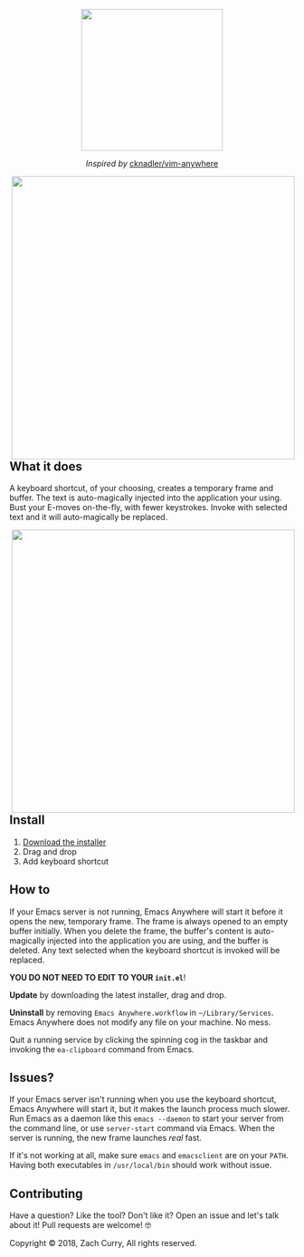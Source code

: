 <p align="center">
  <img src="https://imgur.com/KEvaVTP.jpg" width="250px"></img>
</p>
<p align="center">
  <em>Inspired by</em>
  <a href="https://github.com/cknadler/vim-anywhere">cknadler/vim-anywhere</a>
</p>

<p>
  <img align="right" src="https://thumbs.gfycat.com/PlumpDeadlyAlpinegoat-size_restricted.gif" width="500px"></img>
  <h2>What it does</h2>
  A keyboard shortcut, of your choosing, creates a temporary frame and buffer. The text is auto-magically injected into the application your using. Bust your E-moves on-the-fly, with fewer keystrokes. Invoke with selected text and it will auto-magically be replaced.
</p

<p>
  <img align="right" src="https://imgur.com/NqJWBxD.jpg" width="500"></img>
  <h2>Install</h2>
  <ol>
    <li><a href="https://raw.githubusercontent.com/zachcurry/emacs-anywhere/master/Emacs%20Anywhere.dmg">Download the installer</a></li>
    <li>Drag and drop</li>
    <li>Add keyboard shortcut</li>
  </ol>
</p>

## How to ##
If your Emacs server is not running, Emacs Anywhere will start it before it opens the new, temporary frame. The frame is always opened to an empty buffer initially. When you delete the frame, the buffer's content is auto-magically injected into the application you are using, and the buffer is deleted. Any text selected when the keyboard shortcut is invoked will be replaced.

**YOU DO NOT NEED TO EDIT TO YOUR `init.el`**!

**Update** by downloading the latest installer, drag and drop.

**Uninstall** by removing `Emacs Anywhere.workflow` in `~/Library/Services`. Emacs Anywhere does not modify any file on your machine. No mess.

Quit a running service by clicking the spinning cog in the taskbar and invoking the `ea-clipboard` command from Emacs.

## Issues? ##
If your Emacs server isn't running when you use the keyboard shortcut, Emacs Anywhere will start it, but it makes the launch process much slower. Run Emacs as a daemon like this `emacs --daemon` to start your server from the command line, or use `server-start` command via Emacs. When the server is running, the new frame launches *real* fast.

If it's not working at all, make sure `emacs` and `emacsclient` are on your `PATH`. Having both executables in `/usr/local/bin` should work without issue.

## Contributing ##
Have a question? Like the tool? Don't like it? Open an issue and let's talk about it! Pull requests are welcome! :nerd_face:

Copyright © 2018, Zach Curry, All rights reserved.
